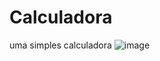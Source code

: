 # Calculadora
uma simples calculadora 
 ![image](https://github.com/wagner333/Calculadora/assets/144560716/290e9669-f0db-45d3-a9ad-a9cfb0c389b3)

 
